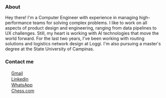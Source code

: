 ### About

Hey there! I'm a Computer Engineer with experience in managing high-performance teams for solving complex problems. I like to work on all aspects of product design and engineering, ranging from data pipelines to UX challenges. Still, my heart is working with AI technologies that move the world forward. For the last two years, I've been working with routing solutions and logistics network design at Loggi. I'm also pursuing a master's degree at the State University of Campinas.

### Contact me

<img src="https://upload.wikimedia.org/wikipedia/commons/4/4e/Gmail_Icon.png" width="16" height="16" /> [Gmail](mailto://gabsurita@gmail.com)  
<img src="https://cdn-icons-png.flaticon.com/512/174/174857.png" width="16" height="16" /> [Linkedin](https://br.linkedin.com/in/gabriela-surita)  
<img src="https://logodownload.org/wp-content/uploads/2015/04/whatsapp-logo-1-1.png" width="16" height="16" /> [WhatsApp](https://bit.ly/call-gabi)  
<img src="https://images.chesscomfiles.com/uploads/v1/images_users/tiny_mce/SamCopeland/phpmeXx6V.png" width="16" height="16" /> [Chess.com](https://www.chess.com/member/gabsurita)
